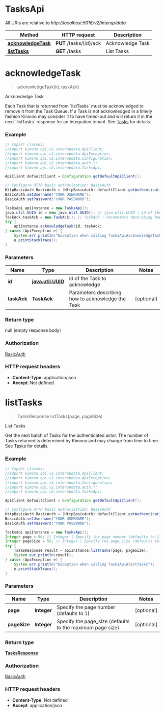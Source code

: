 # TasksApi

All URIs are relative to *http://localhost:5016/v2/interop/data*

Method | HTTP request | Description
------------- | ------------- | -------------
[**acknowledgeTask**](TasksApi.md#acknowledgeTask) | **PUT** /tasks/{id}/ack | Acknowledge Task
[**listTasks**](TasksApi.md#listTasks) | **GET** /tasks | List Tasks


<a name="acknowledgeTask"></a>
# **acknowledgeTask**
> acknowledgeTask(id, taskAck)

Acknowledge Task

Each Task that is returned from &#x60;listTasks&#x60; must be acknowledged to remove it from the Task Queue. If a Task is not acknowledged in a timely fashion Kimono may consider it to have timed-out and will return it in the next &#x60;listTasks&#x60; response for an Integration tenant. See [Tasks](doc:interop-data-api-tasks) for details.

### Example
```java
// Import classes:
//import kimono.api.v2.interopdata.ApiClient;
//import kimono.api.v2.interopdata.ApiException;
//import kimono.api.v2.interopdata.Configuration;
//import kimono.api.v2.interopdata.auth.*;
//import kimono.api.v2.interopdata.TasksApi;

ApiClient defaultClient = Configuration.getDefaultApiClient();

// Configure HTTP basic authorization: BasicAuth
HttpBasicAuth BasicAuth = (HttpBasicAuth) defaultClient.getAuthentication("BasicAuth");
BasicAuth.setUsername("YOUR USERNAME");
BasicAuth.setPassword("YOUR PASSWORD");

TasksApi apiInstance = new TasksApi();
java.util.UUID id = new java.util.UUID(); // java.util.UUID | id of the Task to acknowledge
TaskAck taskAck = new TaskAck(); // TaskAck | Parameters describing how to acknowledge the Task
try {
    apiInstance.acknowledgeTask(id, taskAck);
} catch (ApiException e) {
    System.err.println("Exception when calling TasksApi#acknowledgeTask");
    e.printStackTrace();
}
```

### Parameters

Name | Type | Description  | Notes
------------- | ------------- | ------------- | -------------
 **id** | [**java.util.UUID**](.md)| id of the Task to acknowledge |
 **taskAck** | [**TaskAck**](TaskAck.md)| Parameters describing how to acknowledge the Task | [optional]

### Return type

null (empty response body)

### Authorization

[BasicAuth](../README.md#BasicAuth)

### HTTP request headers

 - **Content-Type**: application/json
 - **Accept**: Not defined

<a name="listTasks"></a>
# **listTasks**
> TasksResponse listTasks(page, pageSize)

List Tasks

Get the next batch of Tasks for the authenticated actor. The number of Tasks returned is determined by Kimono and may change from time to time. See [Tasks](doc:interop-data-api-tasks) for details.

### Example
```java
// Import classes:
//import kimono.api.v2.interopdata.ApiClient;
//import kimono.api.v2.interopdata.ApiException;
//import kimono.api.v2.interopdata.Configuration;
//import kimono.api.v2.interopdata.auth.*;
//import kimono.api.v2.interopdata.TasksApi;

ApiClient defaultClient = Configuration.getDefaultApiClient();

// Configure HTTP basic authorization: BasicAuth
HttpBasicAuth BasicAuth = (HttpBasicAuth) defaultClient.getAuthentication("BasicAuth");
BasicAuth.setUsername("YOUR USERNAME");
BasicAuth.setPassword("YOUR PASSWORD");

TasksApi apiInstance = new TasksApi();
Integer page = 56; // Integer | Specify the page number (defaults to 1)
Integer pageSize = 56; // Integer | Specify the page_size (defaults to the maximum page size)
try {
    TasksResponse result = apiInstance.listTasks(page, pageSize);
    System.out.println(result);
} catch (ApiException e) {
    System.err.println("Exception when calling TasksApi#listTasks");
    e.printStackTrace();
}
```

### Parameters

Name | Type | Description  | Notes
------------- | ------------- | ------------- | -------------
 **page** | **Integer**| Specify the page number (defaults to 1) | [optional]
 **pageSize** | **Integer**| Specify the page_size (defaults to the maximum page size) | [optional]

### Return type

[**TasksResponse**](TasksResponse.md)

### Authorization

[BasicAuth](../README.md#BasicAuth)

### HTTP request headers

 - **Content-Type**: Not defined
 - **Accept**: application/json

